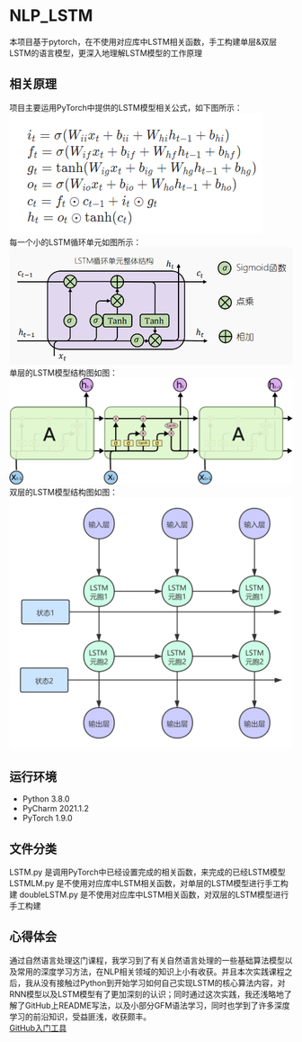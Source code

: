 # NLP_LSTM
本项目基于pytorch，在不使用对应库中LSTM相关函数，手工构建单层&双层LSTM的语言模型，更深入地理解LSTM模型的工作原理

## 相关原理
项目主要运用PyTorch中提供的LSTM模型相关公式，如下图所示：
<br>![](https://github.com/Ethereal913/NLP_LSTM/blob/main/LSTM/公式.png)
<br>每一个小的LSTM循环单元如图所示：
<br>![](https://github.com/Ethereal913/NLP_LSTM/blob/main/LSTM/LSTM循环单元.png)
<br>单层的LSTM模型结构图如图：
<br>![](https://github.com/Ethereal913/NLP_LSTM/blob/main/LSTM/单层LSTM结构.png)
<br>双层的LSTM模型结构图如图：
<br>![](https://github.com/Ethereal913/NLP_LSTM/blob/main/LSTM/堆叠的LSTM.png)

## 运行环境
* Python 3.8.0
* PyCharm 2021.1.2
* PyTorch 1.9.0

## 文件分类
LSTM.py 是调用PyTorch中已经设置完成的相关函数，来完成的已经LSTM模型
LSTMLM.py 是不使用对应库中LSTM相关函数，对单层的LSTM模型进行手工构建
doubleLSTM.py 是不使用对应库中LSTM相关函数，对双层的LSTM模型进行手工构建

## 心得体会
通过自然语言处理这门课程，我学习到了有关自然语言处理的一些基础算法模型以及常用的深度学习方法，在NLP相关领域的知识上小有收获。并且本次实践课程之后，我从没有接触过Python到开始学习如何自己实现LSTM的核心算法内容，对RNN模型以及LSTM模型有了更加深刻的认识；同时通过这次实践，我还浅略地了解了GitHub上README写法，以及小部分GFM语法学习，同时也学到了许多深度学习的前沿知识，受益匪浅，收获颇丰。
<br>[GitHub入门工具](https://learngitbranching.js.org/?locale=zh_CN)
